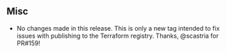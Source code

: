 ## Misc
- No changes made in this release. This is only a new tag intended to fix issues with publishing to the Terraform registry. Thanks, @scastria for PR#159!
